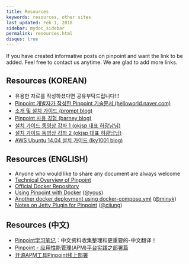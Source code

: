```yaml
---
title: Resources
keywords: resources, other sites
last_updated: Feb 1, 2018
sidebar: mydoc_sidebar
permalink: resources.html
disqus: true
---
```


If you have created informative posts on pinpoint and want the link to be added.
Feel free to contact us anytime. We are glad to add more links.

## Resources (KOREAN)
* 유용한 자료를 작성하셨다면 공유부탁드립니다!!!
* [Pinpoint 개발자가 작성한 Pinpoint 기술문서 (helloworld.naver.com)](http://helloworld.naver.com/helloworld/1194202)
* [소개 및 설치 가이드 (prompt blog)](http://dev2.prompt.co.kr/33)
* [Pinpoint 사용 경험 (barney blog)](https://www.barney.pe.kr/naver-pinpoint/)
* [설치 가이드 동영상 강좌 1 (okjsp 대표 허광남님)](https://www.youtube.com/watch?v=hrvKaEaDEGs)
* [설치 가이드 동영상 강좌 2 (okjsp 대표 허광남님)](https://www.youtube.com/watch?v=fliKPGHGXK4)
* [AWS Ubuntu 14.04 설치 가이드 (lky1001 blog)](http://lky1001.tistory.com/132)

## Resources (ENGLISH)
* Anyone who would like to share any document are always welcome
* [Technical Overview of Pinpoint](https://github.com/naver/pinpoint/wiki/Technical-Overview-Of-Pinpoint)
* [Official Docker Repository](https://github.com/naver/pinpoint-docker)
* [Using Pinpoint with Docker](http://yous.be/2015/05/05/using-pinpoint-with-docker/) ([@yous](https://github.com/yous))
* [Another docker deployment using docker-compose.yml](https://github.com/minyk/docker-pinpoint) ([@minyk](https://github.com/minyk))
* [Notes on Jetty Plugin for Pinpoint](https://github.com/cijung/Docs/blob/master/JettyPluginNotes.md) ([@cijung](https://github.com/cijung))

## Resources (中文)
* [Pinpoint学习笔记](http://skyao.gitbooks.io/leaning-pinpoint/)：中文资料收集整理和更重要的-中文翻译！
* [Pinpoint - 应用性能管理(APM)平台实践之部署篇](https://sconts.com/11)
* [开源APM工具Pinpoint线上部署](https://www.iqarr.com/2018/02/04/java/pinpoint/pinpoint-deploy/)